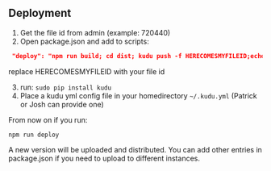 
## Deployment

1. Get the file id from admin (example: 720440)
2. Open package.json and add to scripts:
```json
 "deploy": "npm run build; cd dist; kudu push -f HERECOMESMYFILEID;echo 'deployed'",
```

replace HERECOMESMYFILEID with your file id

3. run: ```sudo pip install kudu```
4. Place a kudu yml config file in your homedirectory `~/.kudu.yml` (Patrick or Josh can provide one)

From now on if you run:

```npm run deploy```

A new version will be uploaded and distributed.
You can add other entries in package.json if you need to upload to different instances.
